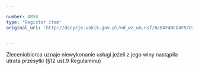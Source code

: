 ```yaml
---

number: 4858
type: 'Register item'
original_uri: 'http://decyzje.uokik.gov.pl/nd_wz_um.nsf/0/BAF4DCD4F57D30A8C1257B89003F9319?OpenDocument'


---
```


Zleceniobiorca uznaje niewykonanie usługi jeżeli z jego winy nastąpiła utrata przesyłki (§12 ust.9 Regulaminu)
